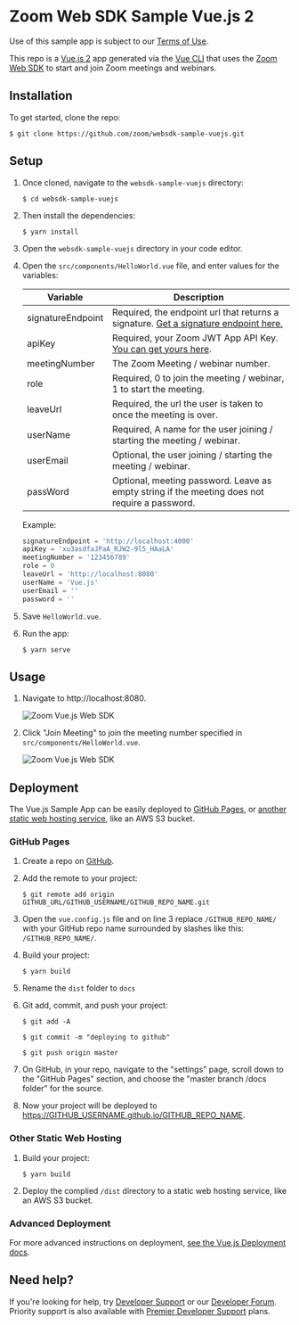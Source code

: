 # Zoom Web SDK Sample Vue.js 2

Use of this sample app is subject to our [Terms of Use](https://zoom.us/docs/en-us/zoom_api_license_and_tou.html).

This repo is a [Vue.js 2](https://vuejs.org/) app generated via the [Vue CLI](https://cli.vuejs.org/) that uses the [Zoom Web SDK](https://marketplace.zoom.us/docs/sdk/native-sdks/web) to start and join Zoom meetings and webinars.

## Installation

To get started, clone the repo:

`$ git clone https://github.com/zoom/websdk-sample-vuejs.git`

## Setup

1. Once cloned, navigate to the `websdk-sample-vuejs` directory:

   `$ cd websdk-sample-vuejs`

1. Then install the dependencies:

   `$ yarn install`

1. Open the `websdk-sample-vuejs` directory in your code editor.

1. Open the `src/components/HelloWorld.vue` file, and enter values for the variables:

   | Variable                   | Description |
   | -----------------------|-------------|
   | signatureEndpoint          | Required, the endpoint url that returns a signature. [Get a signature endpoint here.](https://github.com/zoom/websdk-sample-signature-node.js) |
   | apiKey                   | Required, your Zoom JWT App API Key. [You can get yours here](https://marketplace.zoom.us/develop/create). |
   | meetingNumber                   | The Zoom Meeting / webinar number. |
   | role                   | Required, 0 to join the meeting / webinar, 1 to start the meeting. |
   | leaveUrl                   | Required, the url the user is taken to once the meeting is over. |
   | userName                   | Required, A name for the user joining / starting the meeting / webinar. |
   | userEmail                   | Optional, the user joining / starting the meeting / webinar. |
   | passWord                   | Optional, meeting password. Leave as empty string if the meeting does not require a password. |

   Example:

   ```js
   signatureEndpoint = 'http://localhost:4000'
   apiKey = 'xu3asdfaJPaA_RJW2-9l5_HAaLA'
   meetingNumber = '123456789'
   role = 0
   leaveUrl = 'http://localhost:8080'
   userName = 'Vue.js'
   userEmail = ''
   password = ''
   ```

1. Save `HelloWorld.vue`.

1. Run the app:

   `$ yarn serve`

## Usage

1. Navigate to http://localhost:8080.

   ![Zoom Vue.js Web SDK](https://s3.amazonaws.com/user-content.stoplight.io/19808/1615228749397)

1. Click "Join Meeting" to join the meeting number specified in `src/components/HelloWorld.vue`.

   ![Zoom Vue.js Web SDK](https://s3.amazonaws.com/user-content.stoplight.io/19808/1615228763524)

## Deployment

The Vue.js Sample App can be easily deployed to [GitHub Pages](#github-pages), or [another static web hosting service](#other-static-web-hosting), like an AWS S3 bucket.

### GitHub Pages

1. Create a repo on [GitHub](https://github.com).

1. Add the remote to your project:

   `$ git remote add origin GITHUB_URL/GITHUB_USERNAME/GITHUB_REPO_NAME.git`

1. Open the `vue.config.js` file and on line 3 replace `/GITHUB_REPO_NAME/` with your GitHub repo name surrounded by slashes like this: `/GITHUB_REPO_NAME/`.

1. Build your project:

   `$ yarn build`

1. Rename the `dist` folder to `docs`

1. Git add, commit, and push your project:

   `$ git add -A`

   `$ git commit -m "deploying to github"`

   `$ git push origin master`

1. On GitHub, in your repo, navigate to the "settings" page, scroll down to the "GitHub Pages" section, and choose the "master branch /docs folder" for the source.

1. Now your project will be deployed to https://GITHUB_USERNAME.github.io/GITHUB_REPO_NAME.

### Other Static Web Hosting

1. Build your project:

   `$ yarn build`

1. Deploy the complied `/dist` directory to a static web hosting service, like an AWS S3 bucket.

### Advanced Deployment

For more advanced instructions on deployment, [see the Vue.js Deployment docs](https://cli.vuejs.org/guide/deployment.html).

## Need help?

If you're looking for help, try [Developer Support](https://devsupport.zoom.us) or our [Developer Forum](https://devforum.zoom.us). Priority support is also available with [Premier Developer Support](https://zoom.us/docs/en-us/developer-support-plans.html) plans.
